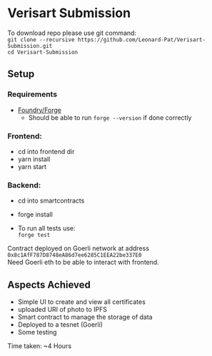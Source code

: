 # Verisart Submission

To download repo please use git command: <br>
`git clone --recursive https://github.com/Leonard-Pat/Verisart-Submission.git`
<br>
`cd Verisart-Submission`


## Setup

### Requirements 
- [Foundry/Forge](https://github.com/foundry-rs/foundry#installation)
  - Should be able to run `forge --version` if done correctly

### Frontend:
- cd into frontend dir
- yarn install
- yarn start

### Backend:
- cd into smartcontracts
- forge install

- To run all tests use:\
`forge test`

Contract deployed on Goerli network at address `0x8c1AfF787D8748eA86d7ee6285C1EEA22be337E0` <br>
Need Goerli eth to be able to interact with frontend.


## Aspects Achieved
- Simple UI to create and view all certificates
- uploaded URI of photo to IPFS
- Smart contract to manage the storage of data
- Deployed to a tesnet (Goerli)
- Some testing

Time taken: ~4 Hours